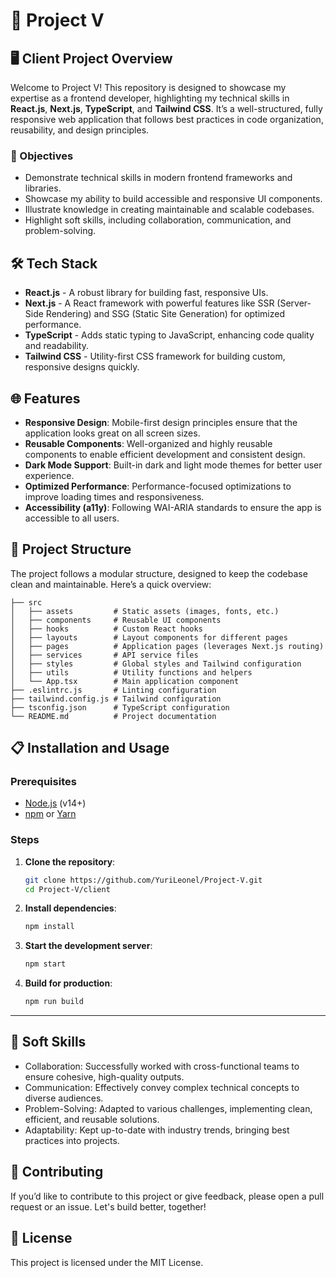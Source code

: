 # 🌟 Project V

## 🖥️ Client Project Overview

Welcome to Project V! This repository is designed to showcase my expertise as a frontend developer, highlighting my technical skills in **React.js**, **Next.js**, **TypeScript**, and **Tailwind CSS**. It’s a well-structured, fully responsive web application that follows best practices in code organization, reusability, and design principles.

### 🎯 Objectives
- Demonstrate technical skills in modern frontend frameworks and libraries.
- Showcase my ability to build accessible and responsive UI components.
- Illustrate knowledge in creating maintainable and scalable codebases.
- Highlight soft skills, including collaboration, communication, and problem-solving.

## 🛠️ Tech Stack
- **React.js** - A robust library for building fast, responsive UIs.
- **Next.js** - A React framework with powerful features like SSR (Server-Side Rendering) and SSG (Static Site Generation) for optimized performance.
- **TypeScript** - Adds static typing to JavaScript, enhancing code quality and readability.
- **Tailwind CSS** - Utility-first CSS framework for building custom, responsive designs quickly.

## 🌐 Features

- **Responsive Design**: Mobile-first design principles ensure that the application looks great on all screen sizes.
- **Reusable Components**: Well-organized and highly reusable components to enable efficient development and consistent design.
- **Dark Mode Support**: Built-in dark and light mode themes for better user experience.
- **Optimized Performance**: Performance-focused optimizations to improve loading times and responsiveness.
- **Accessibility (a11y)**: Following WAI-ARIA standards to ensure the app is accessible to all users.

## 📁 Project Structure

The project follows a modular structure, designed to keep the codebase clean and maintainable. Here’s a quick overview:

```plaintext
├── src
│   ├── assets         # Static assets (images, fonts, etc.)
│   ├── components     # Reusable UI components
│   ├── hooks          # Custom React hooks
│   ├── layouts        # Layout components for different pages
│   ├── pages          # Application pages (leverages Next.js routing)
│   ├── services       # API service files
│   ├── styles         # Global styles and Tailwind configuration
│   ├── utils          # Utility functions and helpers
│   └── App.tsx        # Main application component
├── .eslintrc.js       # Linting configuration
├── tailwind.config.js # Tailwind configuration
├── tsconfig.json      # TypeScript configuration
└── README.md          # Project documentation
```

## 📋 Installation and Usage
### Prerequisites
- [Node.js](https://nodejs.org/) (v14+)
- [npm](https://www.npmjs.com/) or [Yarn](https://yarnpkg.com/)

### Steps

1. **Clone the repository**:
   ```bash
   git clone https://github.com/YuriLeonel/Project-V.git
   cd Project-V/client

2. **Install dependencies**:
    ```bash
    npm install
3. **Start the development server**:
    ```bash
    npm start
4. **Build for production**:
    ```bash
    npm run build
--- 

## 🧠 Soft Skills
- Collaboration: Successfully worked with cross-functional teams to ensure cohesive, high-quality outputs.
- Communication: Effectively convey complex technical concepts to diverse audiences.
- Problem-Solving: Adapted to various challenges, implementing clean, efficient, and reusable solutions.
- Adaptability: Kept up-to-date with industry trends, bringing best practices into projects.

## 👥 Contributing
If you’d like to contribute to this project or give feedback, please open a pull request or an issue. Let's build better, together!

## 📝 License
This project is licensed under the MIT License.
